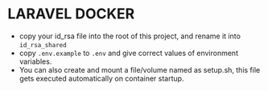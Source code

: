 # LARAVEL DOCKER

- copy your id_rsa file into the root of this project, and rename it into `id_rsa_shared`
- copy `.env.example` to `.env` and give correct values of environment variables.
- You can also create and mount a file/volume named as setup.sh, this file gets executed automatically on container startup.